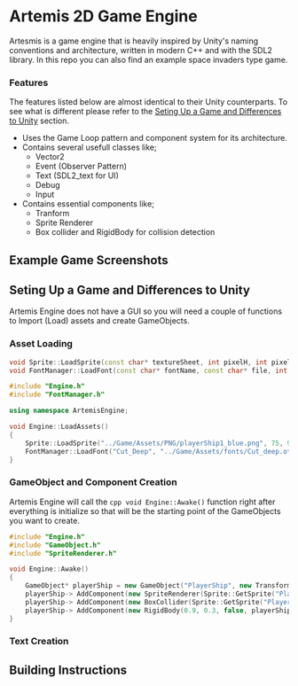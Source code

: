 # Artemis 2D Game Engine

Artesmis is a game engine that is heavily inspired by Unity's naming conventions and architecture, written in modern C++ and with the SDL2 library.
In this repo you can also find an example space invaders type game.

### Features
The features listed below are almost identical to their Unity counterparts. To see what is different please refer to the [Seting Up a Game and Differences to Unity](#seting-up-a-game-and-differences-to-unity) section.

- Uses the Game Loop pattern and component system for its architecture.
- Contains several usefull classes like;
  - Vector2
  - Event (Observer Pattern)
  - Text (SDL2_text for UI)
  - Debug
  - Input
- Contains essential components like;
  - Tranform
  - Sprite Renderer
  - Box collider and RigidBody for collision detection

## Example Game Screenshots

## Seting Up a Game and Differences to Unity
Artemis Engine does not have a GUI so you will need a couple of functions to Import (Load) assets and create GameObjects.

### Asset Loading
```cpp
void Sprite::LoadSprite(const char* textureSheet, int pixelH, int pixelW, std::string _name);
void FontManager::LoadFont(const char* fontName, const char* file, int fontSize);
```
```cpp
#include "Engine.h"
#include "FontManager.h"

using namespace ArtemisEngine;

void Engine::LoadAssets()
{
	Sprite::LoadSprite("../Game/Assets/PNG/playerShip1_blue.png", 75, 99, "Player");
	FontManager::LoadFont("Cut_Deep", "../Game/Assets/fonts/Cut_deep.otf", 20);
}
```

### GameObject and Component Creation
Artemis Engine will call the ```cpp void Engine::Awake()``` function right after everything is initialize so that will be the starting point of the GameObjects you want to create.

```cpp
#include "Engine.h"
#include "GameObject.h"
#include "SpriteRenderer.h"

void Engine::Awake()
{
    GameObject* playerShip = new GameObject("PlayerShip", new Transform(new Vector2(0, -2.3), new Vector2(0.6, 0.6)));
    playerShip-> AddComponent(new SpriteRenderer(Sprite::GetSprite("Player")));
    playerShip-> AddComponent(new BoxCollider(Sprite::GetSprite("Player")));
    playerShip-> AddComponent(new RigidBody(0.9, 0.3, false, playerShip->GetComponent<BoxCollider>()));
}
```

### Text Creation

## Building Instructions
